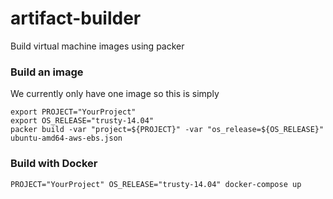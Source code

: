# artifact-builder
Build virtual machine images using packer

### Build an image
We currently only have one image so this is simply
```
export PROJECT="YourProject"
export OS_RELEASE="trusty-14.04"
packer build -var "project=${PROJECT}" -var "os_release=${OS_RELEASE}" ubuntu-amd64-aws-ebs.json
```

### Build with Docker
```
PROJECT="YourProject" OS_RELEASE="trusty-14.04" docker-compose up
```
